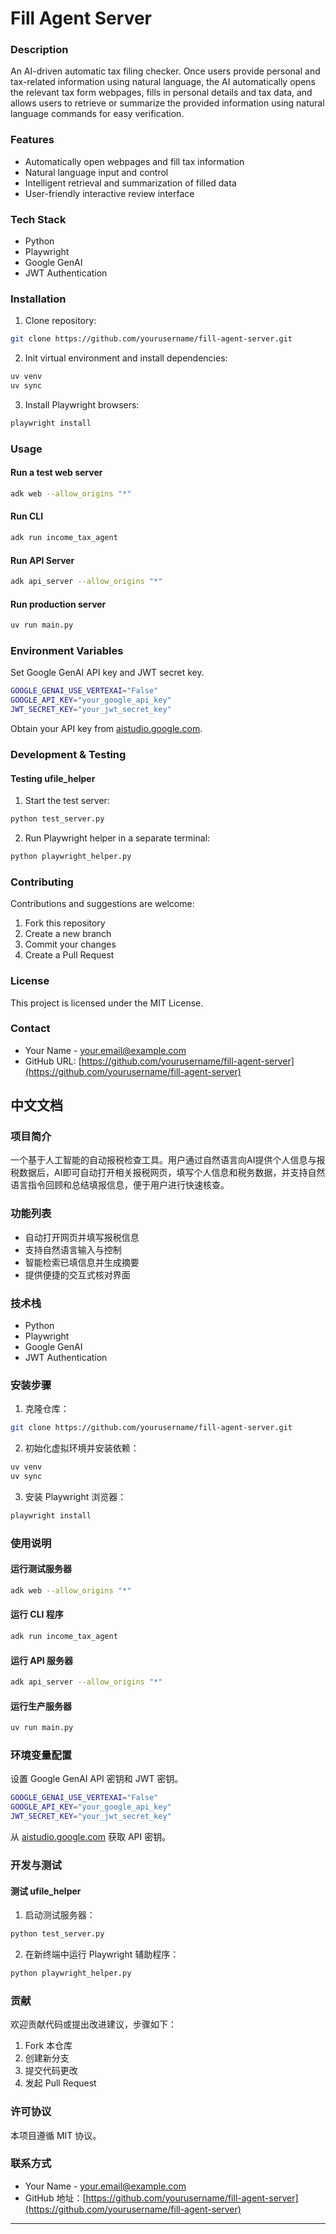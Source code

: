 # Fill Agent Server



### Description

An AI-driven automatic tax filing checker. Once users provide personal and tax-related information using natural language, the AI automatically opens the relevant tax form webpages, fills in personal details and tax data, and allows users to retrieve or summarize the provided information using natural language commands for easy verification.

### Features

- Automatically open webpages and fill tax information
- Natural language input and control
- Intelligent retrieval and summarization of filled data
- User-friendly interactive review interface

### Tech Stack

- Python
- Playwright
- Google GenAI
- JWT Authentication

### Installation

1. Clone repository:

```bash
git clone https://github.com/yourusername/fill-agent-server.git
```

2. Init virtual environment and install dependencies:

```bash
uv venv
uv sync
```

3. Install Playwright browsers:

```bash
playwright install
```

### Usage

#### Run a test web server

```bash
adk web --allow_origins "*"
```

#### Run CLI

```bash
adk run income_tax_agent
```

#### Run API Server

```bash
adk api_server --allow_origins "*"
```

#### Run production server

```bash
uv run main.py
```

### Environment Variables

Set Google GenAI API key and JWT secret key.

```bash
GOOGLE_GENAI_USE_VERTEXAI="False"
GOOGLE_API_KEY="your_google_api_key"
JWT_SECRET_KEY="your_jwt_secret_key"
```

Obtain your API key from [aistudio.google.com](https://aistudio.google.com).

### Development & Testing

#### Testing ufile_helper

1. Start the test server:

```bash
python test_server.py
```

2. Run Playwright helper in a separate terminal:

```bash
python playwright_helper.py
```

### Contributing

Contributions and suggestions are welcome:

1. Fork this repository
2. Create a new branch
3. Commit your changes
4. Create a Pull Request

### License

This project is licensed under the MIT License.

### Contact

- Your Name - your.email@example.com
- GitHub URL: [https://github.com/yourusername/fill-agent-server](https://github.com/yourusername/fill-agent-server)


## 中文文档

### 项目简介

一个基于人工智能的自动报税检查工具。用户通过自然语言向AI提供个人信息与报税数据后，AI即可自动打开相关报税网页，填写个人信息和税务数据，并支持自然语言指令回顾和总结填报信息，便于用户进行快速核查。

### 功能列表

- 自动打开网页并填写报税信息
- 支持自然语言输入与控制
- 智能检索已填信息并生成摘要
- 提供便捷的交互式核对界面

### 技术栈

- Python
- Playwright
- Google GenAI
- JWT Authentication

### 安装步骤

1. 克隆仓库：

```bash
git clone https://github.com/yourusername/fill-agent-server.git
```

2. 初始化虚拟环境并安装依赖：

```bash
uv venv
uv sync
```

3. 安装 Playwright 浏览器：

```bash
playwright install
```

### 使用说明

#### 运行测试服务器

```bash
adk web --allow_origins "*"
```

#### 运行 CLI 程序

```bash
adk run income_tax_agent
```

#### 运行 API 服务器

```bash
adk api_server --allow_origins "*"
```

#### 运行生产服务器

```bash
uv run main.py
```

### 环境变量配置

设置 Google GenAI API 密钥和 JWT 密钥。

```bash
GOOGLE_GENAI_USE_VERTEXAI="False"
GOOGLE_API_KEY="your_google_api_key"
JWT_SECRET_KEY="your_jwt_secret_key"
```

从 [aistudio.google.com](https://aistudio.google.com) 获取 API 密钥。

### 开发与测试

#### 测试 ufile_helper

1. 启动测试服务器：

```bash
python test_server.py
```

2. 在新终端中运行 Playwright 辅助程序：

```bash
python playwright_helper.py
```

### 贡献

欢迎贡献代码或提出改进建议，步骤如下：

1. Fork 本仓库
2. 创建新分支
3. 提交代码更改
4. 发起 Pull Request

### 许可协议

本项目遵循 MIT 协议。

### 联系方式

- Your Name - your.email@example.com
- GitHub 地址：[https://github.com/yourusername/fill-agent-server](https://github.com/yourusername/fill-agent-server)

---


